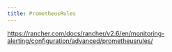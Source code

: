 ```yaml
---
title: PrometheusRules
---
```


https://rancher.com/docs/rancher/v2.6/en/monitoring-alerting/configuration/advanced/prometheusrules/